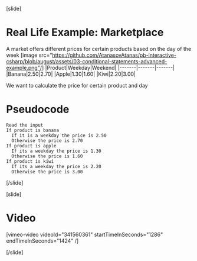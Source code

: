 [slide]
# Real Life Example: Marketplace
A market offers different prices for certain products based on the day of the week
[image src="https://github.com/AtanasovAtanas/pb-interactive-csharp/blob/august/assets/03-conditional-statements-advanced-example.png"/]
|Product|Weekday|Weekend| 
|-------|-------|-------|
|Banana|2.50|2.70|
|Apple|1.30|1.60|
|Kiwi|2.20|3.00|

We want to calculate the price for certain product and day

# Pseudocode

```
Read the input 
If product is banana
  If it is a weekday the price is 2.50
  Otherwise the price is 2.70
If product is apple
  If its a weekday the price is 1.30
  Otherwise the price is 1.60
If product is kiwi
  If its a weekday the price is 2.20
  Otherwise the price is 3.00
``` 
[/slide]

[slide]
# Video

[vimeo-video videoId="341560361" startTimeInSeconds="1286" endTimeInSeconds="1424" /]

[/slide]